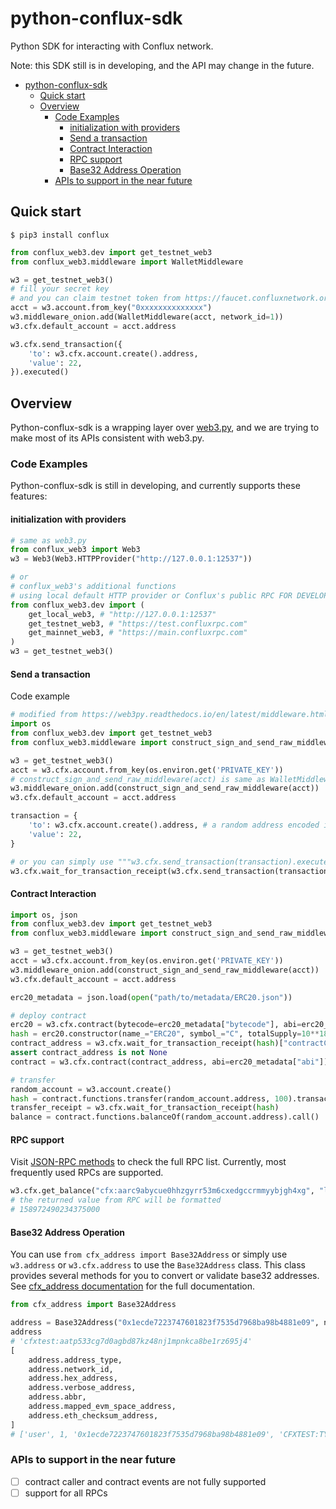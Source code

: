 # python-conflux-sdk
Python SDK for interacting with Conflux network.

Note: this SDK still is in developing, and the API may change in the future.

- [python-conflux-sdk](#python-conflux-sdk)
  - [Quick start](#quick-start)
  - [Overview](#overview)
    - [Code Examples](#code-examples)
      - [initialization with providers](#initialization-with-providers)
      - [Send a transaction](#send-a-transaction)
      - [Contract Interaction](#contract-interaction)
      - [RPC support](#rpc-support)
      - [Base32 Address Operation](#base32-address-operation)
    - [APIs to support in the near future](#apis-to-support-in-the-near-future)

## Quick start

```shell
$ pip3 install conflux
```

```python
from conflux_web3.dev import get_testnet_web3
from conflux_web3.middleware import WalletMiddleware

w3 = get_testnet_web3()
# fill your secret key
# and you can claim testnet token from https://faucet.confluxnetwork.org/
acct = w3.account.from_key("0xxxxxxxxxxxxxx") 
w3.middleware_onion.add(WalletMiddleware(acct, network_id=1))
w3.cfx.default_account = acct.address

w3.cfx.send_transaction({
    'to': w3.cfx.account.create().address,
    'value': 22,
}).executed()
```

## Overview

Python-conflux-sdk is a wrapping layer over [web3.py](https://github.com/ethereum/web3.py), and we are trying to make most of its APIs consistent with web3.py. 

### Code Examples

Python-conflux-sdk is still in developing, and currently supports these features:

#### initialization with providers

```python
# same as web3.py
from conflux_web3 import Web3
w3 = Web3(Web3.HTTPProvider("http://127.0.0.1:12537"))

# or
# conflux_web3's additional functions
# using local default HTTP provider or Conflux's public RPC FOR DEVELOPMENT
from conflux_web3.dev import (
    get_local_web3, # "http://127.0.0.1:12537"
    get_testnet_web3, # "https://test.confluxrpc.com"
    get_mainnet_web3, # "https://main.confluxrpc.com"
)
w3 = get_testnet_web3()
```

#### Send a transaction

Code example

``` python
# modified from https://web3py.readthedocs.io/en/latest/middleware.html?highlight=construct_sign_and#web3.middleware.construct_sign_and_send_raw_middleware
import os
from conflux_web3.dev import get_testnet_web3
from conflux_web3.middleware import construct_sign_and_send_raw_middleware

w3 = get_testnet_web3()
acct = w3.cfx.account.from_key(os.environ.get('PRIVATE_KEY'))
# construct_sign_and_send_raw_middleware(acct) is same as WalletMiddleware(acct)
w3.middleware_onion.add(construct_sign_and_send_raw_middleware(acct))
w3.cfx.default_account = acct.address

transaction = {
    'to': w3.cfx.account.create().address, # a random address encoded in base32 format
    'value': 22,
}

# or you can simply use """w3.cfx.send_transaction(transaction).executed()"""
w3.cfx.wait_for_transaction_receipt(w3.cfx.send_transaction(transaction))
```

#### Contract Interaction

``` py
import os, json
from conflux_web3.dev import get_testnet_web3
from conflux_web3.middleware import construct_sign_and_send_raw_middleware

w3 = get_testnet_web3()
acct = w3.cfx.account.from_key(os.environ.get('PRIVATE_KEY'))
w3.middleware_onion.add(construct_sign_and_send_raw_middleware(acct))
w3.cfx.default_account = acct.address

erc20_metadata = json.load(open("path/to/metadata/ERC20.json"))

# deploy contract
erc20 = w3.cfx.contract(bytecode=erc20_metadata["bytecode"], abi=erc20_metadata["abi"])
hash = erc20.constructor(name_="ERC20", symbol_="C", totalSupply=10**18).transact()
contract_address = w3.cfx.wait_for_transaction_receipt(hash)["contractCreated"]
assert contract_address is not None
contract = w3.cfx.contract(contract_address, abi=erc20_metadata["abi"])

# transfer
random_account = w3.account.create()
hash = contract.functions.transfer(random_account.address, 100).transact()
transfer_receipt = w3.cfx.wait_for_transaction_receipt(hash)
balance = contract.functions.balanceOf(random_account.address).call()
```

#### RPC support

Visit [JSON-RPC methods](https://developer.confluxnetwork.org/conflux-doc/docs/json_rpc/#json-rpc-methods) to check the full RPC list. Currently, most frequently used RPCs are supported.

``` python
w3.cfx.get_balance("cfx:aarc9abycue0hhzgyrr53m6cxedgccrmmyybjgh4xg", "latest_state")
# the returned value from RPC will be formatted
# 158972490234375000
```

#### Base32 Address Operation

You can use `from cfx_address import Base32Address` or simply use `w3.address` or `w3.cfx.address` to use the `Base32Address` class. This class provides several methods for you to convert or validate base32 addresses. See [cfx_address documentation](https://conflux-fans.github.io/cfx-address/cfx_address.html#module-cfx_address.address) for the full documentation.

```py
from cfx_address import Base32Address

address = Base32Address("0x1ecde7223747601823f7535d7968ba98b4881e09", network_id=1)
address
# 'cfxtest:aatp533cg7d0agbd87kz48nj1mpnkca8be1rz695j4'
[
    address.address_type,
    address.network_id,
    address.hex_address,
    address.verbose_address,
    address.abbr,
    address.mapped_evm_space_address,
    address.eth_checksum_address,
]
# ['user', 1, '0x1ecde7223747601823f7535d7968ba98b4881e09', 'CFXTEST:TYPE.USER:AATP533CG7D0AGBD87KZ48NJ1MPNKCA8BE1RZ695J4', 'cfxtest:aat...95j4', '0x349f086998cF4a0C5a00b853a0E93239D81A97f6', '0x1ECdE7223747601823f7535d7968Ba98b4881E09']
```

### APIs to support in the near future

- [ ] contract caller and contract events are not fully supported
- [ ] support for all RPCs
